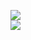 
![](https://github-readme-streak-stats.herokuapp.com/?user=daviiiL&theme=tokyonight&hide_border=false)<br/>
![](https://github-readme-stats.vercel.app/api/top-langs/?username=daviiiL&theme=tokyonight&hide_border=false&include_all_commits=false&count_private=false&layout=compact)

